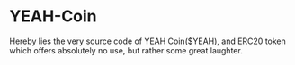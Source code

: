 # YEAH-Coin
Hereby lies the very source code of YEAH Coin($YEAH), and ERC20 token which offers absolutely no use, but rather some great laughter.
